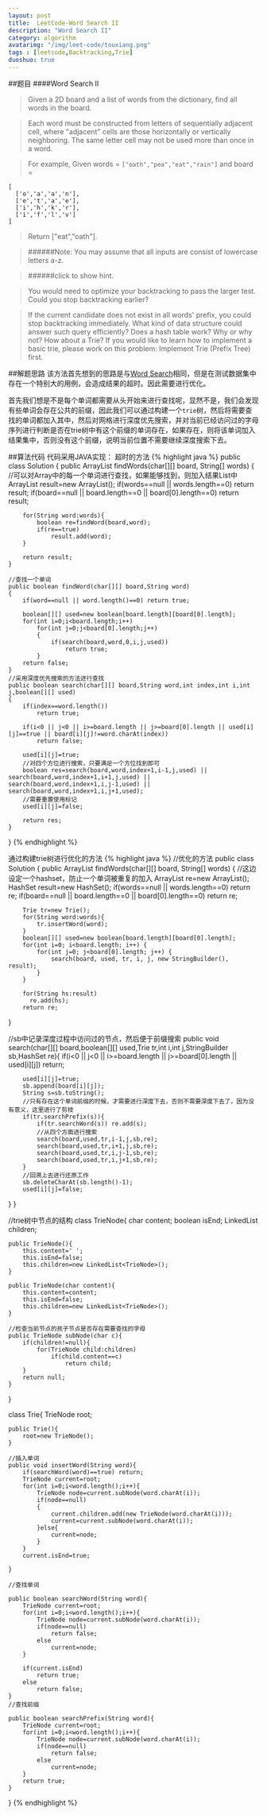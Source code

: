 ```yaml
---
layout: post
title:  LeetCode-Word Search II
description: "Word Search II"
category: algorithm
avatarimg: "/img/leet-code/touxiang.png"
tags : [leetcode,Backtracking,Trie]
duoshuo: true
---
```

##题目
####Word Search II
>  Given a 2D board and a list of words from the dictionary, find all words in the board.

>Each word must be constructed from letters of sequentially adjacent cell, where "adjacent" cells are those horizontally or vertically neighboring. The same letter cell may not be used more than once in a word.

>For example,
>Given words = `["oath","pea","eat","rain"]` and board =
>
	[
	  ['o','a','a','n'],
	  ['e','t','a','e'],
	  ['i','h','k','r'],
	  ['i','f','l','v']
	]

>Return ["eat","oath"].

>######Note:
>You may assume that all inputs are consist of lowercase letters a-z.

>######click to show hint.

>You would need to optimize your backtracking to pass the larger test. Could you stop backtracking earlier?

>If the current candidate does not exist in all words' prefix, you could stop backtracking immediately. What kind of data structure could answer such query efficiently? Does a hash table work? Why or why not? How about a Trie? If you would like to learn how to implement a basic trie, please work on this problem: Implement Trie (Prefix Tree) first.


<!-- more -->
	
##解题思路
该方法首先想到的思路是与[Word Search][1]相同，但是在测试数据集中存在一个特别大的用例，会造成结果的超时。因此需要进行优化。

首先我们想是不是每个单词都需要从头开始来进行查找呢，显然不是，我们会发现有些单词会存在公共的前缀，因此我们可以通过构建一个`trie`树，然后将需要查找的单词都加入其中，然后对网格进行深度优先搜索，并对当前已经访问过的字母序列进行判断是否在trie树中有这个前缀的单词存在，如果存在，则将该单词加入结果集中，否则没有这个前缀，说明当前位置不需要继续深度搜索下去。

##算法代码
代码采用JAVA实现：
超时的方法
{% highlight java %}
public class Solution {
    public ArrayList<String> findWords(char[][] board, String[] words) {
        //可以对Array中的每一个单词进行查找，如果能够找到，则加入结果List中
        ArrayList<String> result=new ArrayList<String>();
        if(words==null || words.length==0) return result;
        if(board==null || board.length==0 || board[0].length==0) return result;

        for(String word:words){
        	boolean re=findWord(board,word);
        	if(re==true)
        		result.add(word);
        }

        return result;
    }

    //查找一个单词
    public boolean findWord(char[][] board,String word)
    {
    	if(word==null || word.length()==0) return true;

    	boolean[][] used=new boolean[board.length][board[0].length];
    	for(int i=0;i<board.length;i++)
    		for(int j=0;j<board[0].length;j++)
    		{
    			if(search(board,word,0,i,j,used))
    				return true;
    		}
    	return false;
    }
    //采用深度优先搜索的方法进行查找
    public boolean search(char[][] board,String word,int index,int i,int j,boolean[][] used)
    {
    	if(index==word.length())
    		return true;

    	if(i<0 || j<0 || i>=board.length || j>=board[0].length || used[i][j]==true || board[i][j]!=word.charAt(index))
    		return false;

    	used[i][j]=true;
    	//对四个方位进行搜索，只要满足一个方位找到即可
    	boolean res=search(board,word,index+1,i-1,j,used) || search(board,word,index+1,i+1,j,used) || search(board,word,index+1,i,j-1,used) || search(board,word,index+1,i,j+1,used);
    	//需要重置使用标记
    	used[i][j]=false;

    	return res;
    }
}
{% endhighlight %}

通过构建trie树进行优化的方法
{% highlight java %}
//优化的方法
public class Solution {
    public ArrayList<String> findWords(char[][] board, String[] words) {
         //这边设定一个hashset，防止一个单词被重复的加入
        ArrayList<String> re=new ArrayList<String>();
    	HashSet<String> result=new HashSet<String>();
        if(words==null || words.length==0) return re;
        if(board==null || board.length==0 || board[0].length==0) return re;

        Trie tr=new Trie();
        for(String word:words){
        	tr.insertWord(word);
        }
        boolean[][] used=new boolean[board.length][board[0].length];
        for(int i=0; i<board.length; i++) {  
            for(int j=0; j<board[0].length; j++) {  
                search(board, used, tr, i, j, new StringBuilder(), result);  
            }  
        }  
       
        for(String hs:result)
          re.add(hs);
        return re;
   }

   //sb中记录深度过程中访问过的节点，然后便于前缀搜索
   public void search(char[][] board,boolean[][] used,Trie tr,int i,int j,StringBuilder sb,HashSet<String> re){
   		if(i<0 || j<0 || i>=board.length || j>=board[0].length || used[i][j]) return;

   		used[i][j]=true;
   		sb.append(board[i][j]);
   		String s=sb.toString();
   		//只有存在这个单词前缀的时候，才需要进行深度下去，否则不需要深度下去了，因为没有意义，这里进行了剪枝
   		if(tr.searchPrefix(s)){
   			if(tr.searchWord(s)) re.add(s);
   			//从四个方面进行搜索
   			search(board,used,tr,i-1,j,sb,re);
   			search(board,used,tr,i+1,j,sb,re);
   			search(board,used,tr,i,j-1,sb,re);
   			search(board,used,tr,i,j+1,sb,re);
   		}
   		//回溯上去进行还原工作
   		sb.deleteCharAt(sb.length()-1);
   		used[i][j]=false;
   }
}

//trie树中节点的结构
class TrieNode{
	char content;
	boolean isEnd;
	LinkedList<TrieNode> children;

	public TrieNode(){
		this.content=' ';
		this.isEnd=false;
		this.children=new LinkedList<TrieNode>();
	}

	public TrieNode(char content){
		this.content=content;
		this.isEnd=false;
		this.children=new LinkedList<TrieNode>();
	}

	//检查当前节点的孩子节点是否存在需要查找的字母
	public TrieNode subNode(char c){
		if(children!=null){
			for(TrieNode child:children)
				if(child.content==c)
					return child;
		}
		return null;
	}
}

class Trie{
	TrieNode root;

	public Trie(){
		root=new TrieNode();
	}

	//插入单词
	public void insertWord(String word){
		if(searchWord(word)==true) return;
		TrieNode current=root;
		for(int i=0;i<word.length();i++){
			TrieNode node=current.subNode(word.charAt(i));
			if(node==null)
			{
				current.children.add(new TrieNode(word.charAt(i)));
				current=current.subNode(word.charAt(i));
			}else{
				current=node;
			}
		}
		current.isEnd=true;

	}

	//查找单词

	public boolean searchWord(String word){
		TrieNode current=root;
		for(int i=0;i<word.length();i++){
			TrieNode node=current.subNode(word.charAt(i));
			if(node==null)
				return false;
			else
				current=node;
		}	

		if(current.isEnd)
			return true;
		else
			return false;
	}
	//查找前缀

	public boolean searchPrefix(String word){
		TrieNode current=root;
		for(int i=0;i<word.length();i++){
			TrieNode node=current.subNode(word.charAt(i));
			if(node==null)
				return false;
			else
				current=node;
		}
		return true;
	}
}
{% endhighlight %}

[1]:http://pisxw.com/algorithm/Word-Search.html












